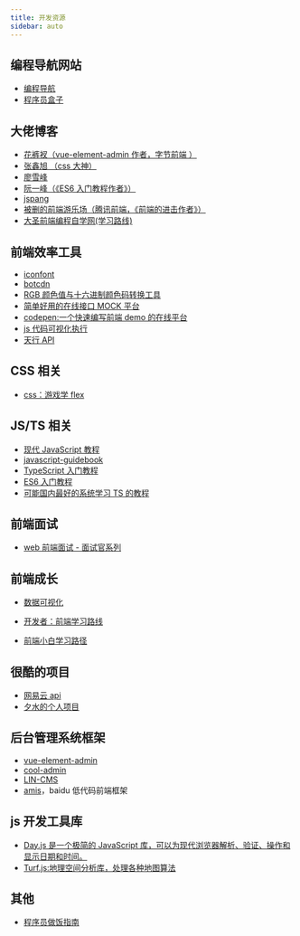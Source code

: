 ```yaml
---
title: 开发资源
sidebar: auto
---
```


## 编程导航网站

- [编程导航](https://www.code-nav.cn/)
- [程序员盒子](https://www.coderutil.com/)

## 大佬博客

- [花裤衩（vue-element-admin 作者，字节前端 ）](https://panjiachen.github.io/awesome-bookmarks/)
- [张鑫旭 （css 大神）](https://www.zhangxinxu.com/)
- [廖雪峰](https://www.liaoxuefeng.com/)
- [阮一峰（《ES6 入门教程作者》）](https://www.ruanyifeng.com/)
- [jspang](https://jspang.com/)
- [被删的前端游乐场（腾讯前端，《前端的进击作者》）](https://godbasin.github.io/front-end-playground/)
- [大圣前端编程自学网(学习路线)](https://shengxinjing.cn/)

## 前端效率工具

- [iconfont](https://www.iconfont.cn/)<Badge text="五🌟推荐"/>
- [botcdn](https://www.bootcdn.cn/)<Badge text="五🌟推荐"/>
- [RGB 颜色值与十六进制颜色码转换工具](https://www.sioe.cn/yingyong/yanse-rgb-16/)
- [简单好用的在线接口 MOCK 平台](https://www.fastmock.site/)
- [codepen:一个快速编写前端 demo 的在线平台](https://codepen.io/)
- [js 代码可视化执行](https://pythontutor.com/visualize.html#mode=edit)
- [天行 API](https://www.tianapi.com/)

## CSS 相关

- [css：游戏学 flex](https://codingfantasy.com/games)

## JS/TS 相关

- [现代 JavaScript 教程](https://zh.javascript.info/)<Badge text="五🌟推荐"/>
- [javascript-guidebook](https://tsejx.github.io/javascript-guidebook/)
- [TypeScript 入门教程](https://ts.xcatliu.com/introduction/what-is-typescript.html)<Badge text="五🌟推荐"/>
- [ES6 入门教程](https://es6.ruanyifeng.com/)<Badge text="五🌟推荐"/>
- [可能国内最好的系统学习 TS 的教程](https://yayujs.com/)<Badge text="五🌟推荐"/>

## 前端面试

- [web 前端面试 - 面试官系列](https://vue3js.cn/interview/)

## 前端成长

- [数据可视化](http://www.youbaobao.xyz/datav-docs/)

- [开发者：前端学习路线](https://readnow-5gl5quqg1f554239-1306275822.tcloudbaseapp.com/dist/index.html?sign=c62ee4bf5ea742e45abf8c921e61267c&t=1648970014#/)

- [前端小白学习路径](https://www.yuque.com/zyyzqr/erg3vt)

## 很酷的项目

- [网易云 api](https://neteasecloudmusicapi.vercel.app/#/)
- [夕水的个人项目](https://eveningwater.github.io/my-web-projects/)<Badge text="五🌟推荐"/>

## 后台管理系统框架

- [vue-element-admin](https://panjiachen.gitee.io/vue-element-admin-site/zh/)<Badge text="五🌟推荐"/>
- [cool-admin](https://www.cool-admin.com/)
- [LIN-CMS](https://www.talelin.com/#cms)
- [amis](https://aisuda.bce.baidu.com/amis/zh-CN/docs/index)，baidu 低代码前端框架

## js 开发工具库

- [Day.js 是一个极简的 JavaScript 库，可以为现代浏览器解析、验证、操作和显示日期和时间。](https://dayjs.fenxianglu.cn/)
- [Turf.js:地理空间分析库，处理各种地图算法](https://turfjs.fenxianglu.cn/)

## 其他

- [程序员做饭指南](https://cook.aiurs.co/)
